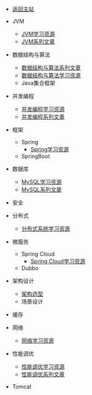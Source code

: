 - [返回主站](https://www.itzhai.com/)

- JVM
  - [JVM学习资源](jvm/jvm-learning-resources.md)
  - [JVM系列文章](jvm/jvm-learning-manual.md)
- 数据结构与算法
  - [数据结构与算法系列文章](data-structures-algorithms/articles.md)
  - [数据结构与算法学习资源](data-structures-algorithms/learning-resources.md)
  - Java集合框架
- 并发编程
  - [并发编程学习资源](cpj/cpj-learning-resources.md)
  - [并发编程系列文章](cpj/java-concurrency-articles.md)
- 框架
  - Spring
    - [Spring学习资源](framework/spring/spring-learning-resources.md)
  - SpringBoot
- 数据库
  - [MySQL学习资源](database/mysql-learning-resources.md)
  - [MySQL系列文章](database/mysql-articles.md)
- 安全
- 分布式
  - [分布式系统学习资源](distributed/distributed-learning-resources.md)
- 微服务
  - Spring Cloud
    - [Spring Cloud学习资源](msa/spring-cloud/spring-cloud-learning-resources.md)
  - Dubbo
- 架构设计
  - [架构选型](architecture/architecture-selection.md)
  - 场景设计
- 缓存
- 网络
  - [网络学习资源](network/network-learning-resources.md)
- 性能调优
  - [性能调优学习资源](perf-tuning/perf-tuning-learning-resources.md)
  - [性能调优系列文章](perf-tuning/perf-tuning-articles.md)
- Tomcat
